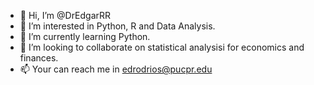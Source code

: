 - 👋 Hi, I’m @DrEdgarRR
- 👀 I’m interested in Python, R and Data Analysis.
- 🌱 I’m currently learning Python.
- 💞️ I’m looking to collaborate on statistical analysisi for economics and finances.
- 📫 Your can reach me in edrodrios@pucpr.edu

<!---
DrEdgarRR/DrEdgarRR is a ✨ special ✨ repository because its `README.md` (this file) appears on your GitHub profile.
You can click the Preview link to take a look at your changes.
--->
